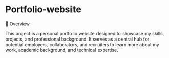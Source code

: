 # Portfolio-website

🚀 Overview

This project is a personal portfolio website designed to showcase my skills, projects, and professional background. It serves as a central hub for potential employers, collaborators, and recruiters to learn more about my work, academic background, and technical expertise.
